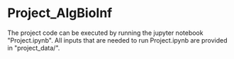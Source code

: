 # Project_AlgBioInf
The project code can be executed by running the jupyter notebook "Project.ipynb".
All inputs that are needed to run Project.ipynb are provided in "project_data/". 

